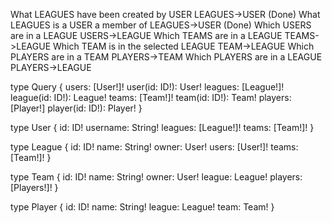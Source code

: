 What LEAGUES have been created by USER      LEAGUES->USER (Done)
What LEAGUES is a USER a member of          LEAGUES->USER (Done)
Which USERS are in a LEAGUE                 USERS->LEAGUE 
Which TEAMS are in a LEAGUE                 TEAMS->LEAGUE
Which TEAM is in the selected LEAGUE        TEAM->LEAGUE
Which PLAYERS are in a TEAM                 PLAYERS->TEAM
Which PLAYERS are in a LEAGUE               PLAYERS->LEAGUE


type Query {
    users: [User!]!
    user(id: ID!): User!
    leagues: [League!]!
    league(id: ID!): League!
    teams: [Team!]!
    team(id: ID!): Team!
    players: [Player!]
    player(id: ID!): Player!
}

type User {
    id: ID!
    username: String!
    leagues: [League!]!
    teams: [Team!]!
}

type League {
    id: ID!
    name: String!
    owner: User!
    users: [User!]!
    teams: [Team!]!
}

type Team {
    id: ID!
    name: String!
    owner: User!
    league: League!
    players: [Players!]!
}

type Player {
    id: ID!
    name: String!
    league: League!
    team: Team!
}